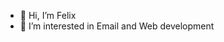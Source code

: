 - 👋 Hi, I’m Felix
- 👀 I’m interested in Email and Web development


<!---
JFELIXZAVALA/JFELIXZAVALA is a ✨ special ✨ repository because its `README.md` (this file) appears on your GitHub profile.
You can click the Preview link to take a look at your changes.
--->
